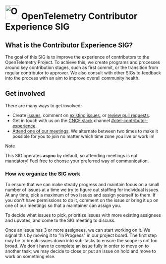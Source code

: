 # <img src="https://opentelemetry.io/img/logos/opentelemetry-logo-nav.png" alt="OpenTelemetry Icon" width="45" height=""> OpenTelemetry Contributor Experience SIG

## What is the Contributor Experience SIG?

The goal of this SIG is to improve the experience of contributors to the OpenTelemetry Project. 
To achieve this, we create programs and processes around key contribution stages, such as first commit, or the transition from regular contributor to approver.  We also consult with other SIGs to feedback into the process with an aim to improve overall community health.

## Get involved

There are many ways to get involved:

- Create [issues](https://github.com/open-telemetry/sig-contributor-experience/issues/new), comment on [existing issues](https://github.com/open-telemetry/sig-contributor-experience/issues/), or [review pull requests](https://github.com/open-telemetry/sig-contributor-experience/pulls).
- Get in touch with us on the [CNCF slack](https://slack.cncf.io/) channel [#otel-contributor-experience](https://cloud-native.slack.com/archives/C06TMJ2R0SK).
- [Attend one of our meetings](https://docs.google.com/document/d/1CTQI0p3QF8JP8reV8z_ggcs8KE5YVPpQGvAQknw4qP0/edit#heading=h.x3xl5syz15zx). We alternate between two times to make it possible for you to join no matter which time zone you live or work in! 

> [!NOTE]
> This SIG operates **async** by default, so attending meetings is not mandatory! Feel free to choose your preferred way of communication.

### How we organize the SIG work

To ensure that we can make steady progress and maintain focus on a small number of issues at a time we try to figure out staffing for individual issues.
At any time, pick a maximum of two issues and assign yourself to them. If you don't have permissions to do it, comment on the issue or bring it up on one of our meetings so that a maintainer can assign you.

To decide what issues to pick, prioritize issues with more existing assignees and upvotes, and come to the SIG meeting to discuss.

Once an issue has 3 or more assignees, we can start working on it. We signal this by moving it to "In Progress" in our project board. 
The first step may be to break issues down into sub-tasks to ensure the scope is not too broad. 
We don't have to complete an issue fully in order to move on to another task; we may decide to close or put an issue on hold and move to work on something else.
